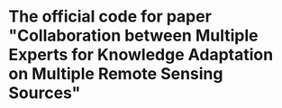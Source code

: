 # The official code for paper "Collaboration between Multiple Experts for Knowledge Adaptation on Multiple Remote Sensing Sources"
